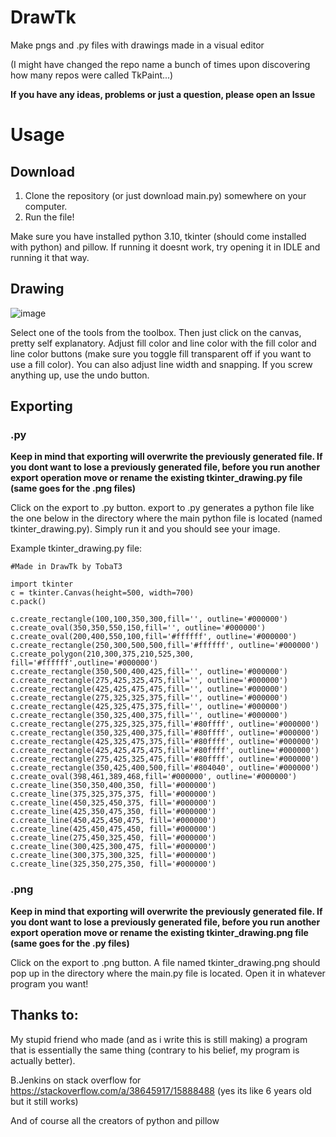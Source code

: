 # DrawTk
Make pngs and .py files with drawings made in a visual editor

(I might have changed the repo name a bunch of times upon discovering how many repos were called TkPaint...)


**If you have any ideas, problems or just a question, please open an Issue**

# Usage
## Download
1. Clone the repository (or just download main.py) somewhere on your computer.
2. Run the file!

Make sure you have installed python 3.10, tkinter (should come installed with python) and pillow.
If running it doesnt work, try opening it in IDLE and running it that way.

## Drawing

![image](https://user-images.githubusercontent.com/67913859/192092488-399e35cd-6f98-4153-8930-e97a2d4231b4.png)

Select one of the tools from the toolbox. Then just click on the canvas, pretty self explanatory. Adjust fill color and line color with the fill color and line color buttons (make sure you toggle fill transparent off if you want to use a fill color). You can also adjust line width and snapping. If you screw anything up, use the undo button.

## Exporting

### .py

**Keep in mind that exporting will overwrite the previously generated file. If you dont want to lose a previously generated file, before you run another export operation move or rename the existing tkinter_drawing.py file (same goes for the .png files)**

Click on the export to .py button. export to .py generates a python file like the one below in the directory where the main python file is located (named tkinter_drawing.py). Simply run it and you should see your image.

Example tkinter_drawing.py file:

    #Made in DrawTk by TobaT3

    import tkinter
    c = tkinter.Canvas(height=500, width=700)
    c.pack()

    c.create_rectangle(100,100,350,300,fill='', outline='#000000')
    c.create_oval(350,350,550,150,fill='', outline='#000000')
    c.create_oval(200,400,550,100,fill='#ffffff', outline='#000000')
    c.create_rectangle(250,300,500,500,fill='#ffffff', outline='#000000')
    c.create_polygon(210,300,375,210,525,300, fill='#ffffff',outline='#000000')
    c.create_rectangle(350,500,400,425,fill='', outline='#000000')
    c.create_rectangle(275,425,325,475,fill='', outline='#000000')
    c.create_rectangle(425,425,475,475,fill='', outline='#000000')
    c.create_rectangle(275,325,325,375,fill='', outline='#000000')
    c.create_rectangle(425,325,475,375,fill='', outline='#000000')
    c.create_rectangle(350,325,400,375,fill='', outline='#000000')
    c.create_rectangle(275,325,325,375,fill='#80ffff', outline='#000000')
    c.create_rectangle(350,325,400,375,fill='#80ffff', outline='#000000')
    c.create_rectangle(425,325,475,375,fill='#80ffff', outline='#000000')
    c.create_rectangle(425,425,475,475,fill='#80ffff', outline='#000000')
    c.create_rectangle(275,425,325,475,fill='#80ffff', outline='#000000')
    c.create_rectangle(350,425,400,500,fill='#804040', outline='#000000')
    c.create_oval(398,461,389,468,fill='#000000', outline='#000000')
    c.create_line(350,350,400,350, fill='#000000')
    c.create_line(375,325,375,375, fill='#000000')
    c.create_line(450,325,450,375, fill='#000000')
    c.create_line(425,350,475,350, fill='#000000')
    c.create_line(450,425,450,475, fill='#000000')
    c.create_line(425,450,475,450, fill='#000000')
    c.create_line(275,450,325,450, fill='#000000')
    c.create_line(300,425,300,475, fill='#000000')
    c.create_line(300,375,300,325, fill='#000000')
    c.create_line(325,350,275,350, fill='#000000')
    
### .png

**Keep in mind that exporting will overwrite the previously generated file. If you dont want to lose a previously generated file, before you run another export operation move or rename the existing tkinter_drawing.png file (same goes for the .py files)**

Click on the export to .png button. A file named tkinter_drawing.png should pop up in the directory where the main.py file is located. Open it in whatever program you want!

## Thanks to:

My stupid friend who made (and as i write this is still making) a program that is essentially the same thing (contrary to his belief, my program is actually better).

B.Jenkins on stack overflow for https://stackoverflow.com/a/38645917/15888488 (yes its like 6 years old but it still works)

And of course all the creators of python and pillow
